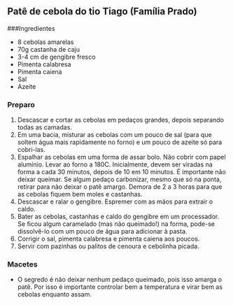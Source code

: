 ## Patê de cebola do tio Tiago (Família Prado)

###Ingredientes
* 8 cebolas amarelas
* 70g castanha de caju
* 3-4 cm de gengibre fresco
* Pimenta calabresa
* Pimenta caiena
* Sal
* Azeite

### Preparo
1. Descascar e cortar as cebolas em pedaços grandes, depois separando todas as camadas.
2. Em uma bacia, misturar as cebolas com um pouco de sal (para que soltem água mais rapidamente no
forno) e um pouco de azeite só para cobri-las.
3. Espalhar as cebolas em uma forma de assar bolo. Não cobrir com papel alumínio. Levar ao forno a 180C.
Inicialmente, devem ser viradas na forma a cada 30 minutos, depois de 10 em 10 minutos. É importante
não deixar queimar. Se algum pedaço carbonizar, mesmo que só na ponta, retirar para não deixar o patê amargo. Demora de 2 a
3 horas para que as cebolas fiquem bem moles e castanhas.
4. Descascar e ralar o gengibre. Espremer com as mãos para extrair o caldo.
5. Bater as cebolas, castanhas e caldo do gengibre em um processador. Se ficou algum caramelado (mas
não queimado!) na forma, pode-se dissolvê-lo com um pouco de água para adicionar à pasta.
6. Corrigir o sal, pimenta calabresa e pimenta caiena aos poucos.
7. Servir com pazinhas ou palitos de cenoura e cebolinha picada.

### Macetes
* O segredo é não deixar nenhum pedaço queimado, pois isso amarga o patê. Por isso é importante controlar bem a temperatura e virar bem as cebolas enquanto assam.
